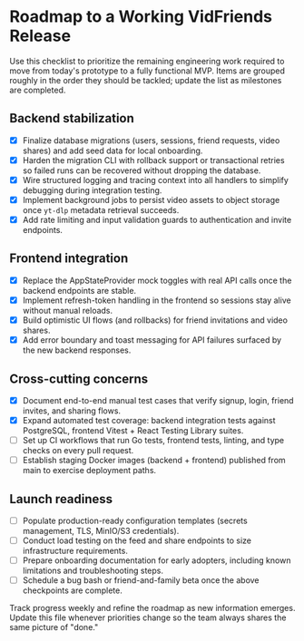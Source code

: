 # Roadmap to a Working VidFriends Release

Use this checklist to prioritize the remaining engineering work required to move from today's prototype to a fully functional
MVP. Items are grouped roughly in the order they should be tackled; update the list as milestones are completed.

## Backend stabilization

- [x] Finalize database migrations (users, sessions, friend requests, video shares) and add seed data for local onboarding.
- [x] Harden the migration CLI with rollback support or transactional retries so failed runs can be recovered without dropping the database.
- [x] Wire structured logging and tracing context into all handlers to simplify debugging during integration testing.
- [x] Implement background jobs to persist video assets to object storage once `yt-dlp` metadata retrieval succeeds.
- [x] Add rate limiting and input validation guards to authentication and invite endpoints.

## Frontend integration

- [x] Replace the AppStateProvider mock toggles with real API calls once the backend endpoints are stable.
- [x] Implement refresh-token handling in the frontend so sessions stay alive without manual reloads.
- [x] Build optimistic UI flows (and rollbacks) for friend invitations and video shares.
- [x] Add error boundary and toast messaging for API failures surfaced by the new backend responses.

## Cross-cutting concerns

- [x] Document end-to-end manual test cases that verify signup, login, friend invites, and sharing flows.
- [x] Expand automated test coverage: backend integration tests against PostgreSQL, frontend Vitest + React Testing Library suites.
- [ ] Set up CI workflows that run Go tests, frontend tests, linting, and type checks on every pull request.
- [ ] Establish staging Docker images (backend + frontend) published from main to exercise deployment paths.

## Launch readiness

- [ ] Populate production-ready configuration templates (secrets management, TLS, MinIO/S3 credentials).
- [ ] Conduct load testing on the feed and share endpoints to size infrastructure requirements.
- [ ] Prepare onboarding documentation for early adopters, including known limitations and troubleshooting steps.
- [ ] Schedule a bug bash or friend-and-family beta once the above checkpoints are complete.

Track progress weekly and refine the roadmap as new information emerges. Update this file whenever priorities change so the team
always shares the same picture of "done."
